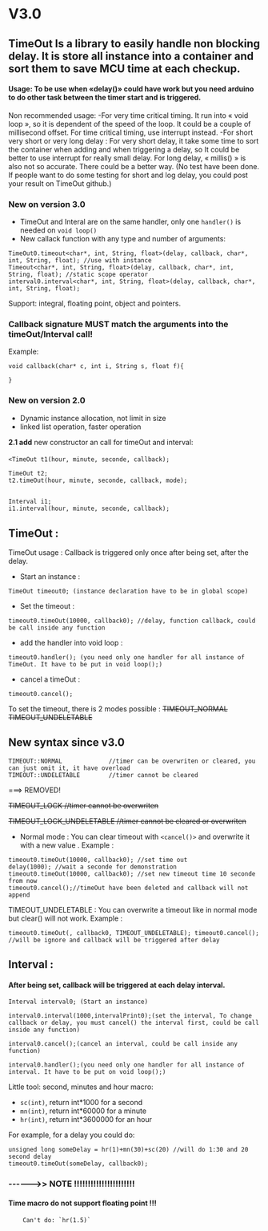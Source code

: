 # V3.0

## TimeOut Is a library to easily handle non blocking delay. It is store all instance into a container and sort them to save MCU time at each checkup.

#### Usage: To be use when «delay()» could have work but you need arduino to do other task between the timer start and is triggered.

Non recommended usage: 
	-For very time critical timing.
		It run into « void loop », so it is dependent of the speed of the loop. It could be a couple of millisecond offset. For time critical timing, use interrupt instead.
	-For short very short or very long delay :
		For very short delay, it take some time to sort the container when adding and when triggering a delay, so It could be better to use interrupt for really small delay. For long delay, « millis() » is also not so accurate. There could be a better way. (No test have been done. If people want to do some testing for short and log delay, you could post your result on TimeOut github.)
### **New on version 3.0**
* TimeOut and Interal are on the same handler, only one `handler()` is needed on `void loop()`
* New callack function with any type and number of arguments:

```
TimeOut0.timeout<char*, int, String, float>(delay, callback, char*, int, String, float); //use with instance
Timeout<char*, int, String, float>(delay, callback, char*, int, String, float); //static scope operator
interval0.interval<char*, int, String, float>(delay, callback, char*, int, String, float);
```

Support: integral, floating point, object and pointers.

### Callback signature MUST match the arguments into the timeOut/Interval call!
Example:
```
void callback(char* c, int i, String s, float f){
    
}
```






###		**New on version 2.0**

* Dynamic instance allocation, not limit in size
* linked list operation, faster operation


**2.1 add**
new constructor an call for  timeOut and interval:
####
```
<TimeOut t1(hour, minute, seconde, callback);

TimeOut t2;
t2.timeOut(hour, minute, seconde, callback, mode);


Interval i1;
i1.interval(hour, minute, seconde, callback);
```




####
## **TimeOut :**

TimeOut usage : Callback is triggered only once after being set, after the delay.
* Start an instance :
```
TimeOut timeout0; (instance declaration have to be in global scope)
```
* Set the timeout :
```
timeout0.timeOut(10000, callback0); //delay, function callback, could be call inside any function
```
* add the handler into void loop :
```
timeout0.handler(); (you need only one handler for all instance of TimeOut. It have to be put in void loop();)
```
* cancel a timeOut :
```
timeout0.cancel(); 
```
To set the timeout, there is 2 modes possible :
~~TIMEOUT_NORMAL~~
~~TIMEOUT_UNDELETABLE~~
## New syntax since v3.0
```
TIMEOUT::NORMAL 			//timer can be overwriten or cleared, you can just omit it, it have overload
TIMEOUT::UNDELETABLE  		//timer cannot be cleared
```
===> REMOVED!

~~TIMEOUT_LOCK 				//timer cannot be overwriten~~

~~TIMEOUT_LOCK_UNDELETABLE 	//timer cannot be cleared or overwriten~~
* Normal mode :
You can clear timeout with `<cancel()>` and overwrite it with a new value .
Example :

```
timeout0.timeOut(10000, callback0); //set time out
delay(1000); //wait a seconde for demonstration
timeout0.timeOut(10000, callback0); //set new timeout time 10 seconde from now
timeout0.cancel();//timeOut have been deleted and callback will not append
```

  TIMEOUT_UNDELETABLE :
You can overwrite a timeout like in normal mode but clear() will not work.
Example :

``
timeout0.timeOut(, callback0, TIMEOUT_UNDELETABLE);
timeout0.cancel(); //will be ignore and callback will be triggered after delay
``


## **Interval :** 
#### After being set, callback will be triggered at each delay interval.

```
Interval interval0; (Start an instance)

interval0.interval(1000,intervalPrint0);(set the interval, To change callback or delay, you must cancel() the interval first, could be call inside any function)

interval0.cancel();(cancel an interval, could be call inside any function)

interval0.handler();(you need only one handler for all instance of interval. It have to be put on void loop();)
```

Little tool: second, minutes and hour macro:
* `sc(int)`, return int*1000 for a second
* `mn(int)`, return int*60000 for a minute
* `hr(int)`, return int*3600000 for an hour

For example, for a delay you could do:
```
unsigned long someDelay = hr(1)+mn(30)+sc(20) //will do 1:30 and 20 second delay
timeout0.timeOut(someDelay, callback0);	
```
### **------>>	NOTE !!!!!!!!!!!!!!!!!!!!!!**
####	Time macro do not support floating point !!!
		Can't do: `hr(1.5)`



